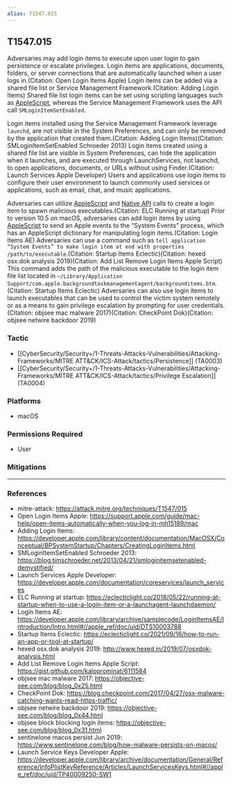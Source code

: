 ```yaml
---
alias: T1547.015
---
```


## T1547.015

Adversaries may add login items to execute upon user login to gain persistence or escalate privileges. Login items are applications, documents, folders, or server connections that are automatically launched when a user logs in.(Citation: Open Login Items Apple) Login items can be added via a shared file list or Service Management Framework.(Citation: Adding Login Items) Shared file list login items can be set using scripting languages such as [AppleScript](https://attack.mitre.org/techniques/T1059/002), whereas the Service Management Framework uses the API call <code>SMLoginItemSetEnabled</code>.

Login items installed using the Service Management Framework leverage <code>launchd</code>, are not visible in the System Preferences, and can only be removed by the application that created them.(Citation: Adding Login Items)(Citation: SMLoginItemSetEnabled Schroeder 2013) Login items created using a shared file list are visible in System Preferences, can hide the application when it launches, and are executed through LaunchServices, not launchd, to open applications, documents, or URLs without using Finder.(Citation: Launch Services Apple Developer) Users and applications use login items to configure their user environment to launch commonly used services or applications, such as email, chat, and music applications.

Adversaries can utilize [AppleScript](https://attack.mitre.org/techniques/T1059/002) and [Native API](https://attack.mitre.org/techniques/T1106) calls to create a login item to spawn malicious executables.(Citation: ELC Running at startup) Prior to version 10.5 on macOS, adversaries can add login items by using [AppleScript](https://attack.mitre.org/techniques/T1059/002) to send an Apple events to the “System Events” process, which has an AppleScript dictionary for manipulating login items.(Citation: Login Items AE) Adversaries can use a command such as <code>tell application “System Events” to make login item at end with properties /path/to/executable</code>.(Citation: Startup Items Eclectic)(Citation: hexed osx.dok analysis 2019)(Citation: Add List Remove Login Items Apple Script) This command adds the path of the malicious executable to the login item file list located in <code>~/Library/Application Support/com.apple.backgroundtaskmanagementagent/backgrounditems.btm</code>.(Citation: Startup Items Eclectic) Adversaries can also use login items to launch executables that can be used to control the victim system remotely or as a means to gain privilege escalation by prompting for user credentials.(Citation: objsee mac malware 2017)(Citation: CheckPoint Dok)(Citation: objsee netwire backdoor 2019)


### Tactic
- [[CyberSecurity/Security+/1-Threats-Attacks-Vulnerabilities/Attacking-Frameworks/MITRE ATT&CK/ICS-Attack/tactics/Persistence]] (TA0003)
- [[CyberSecurity/Security+/1-Threats-Attacks-Vulnerabilities/Attacking-Frameworks/MITRE ATT&CK/ICS-Attack/tactics/Privilege Escalation]] (TA0004)

### Platforms
- macOS

### Permissions Required
- User

### Mitigations


---
### References

- mitre-attack: https://attack.mitre.org/techniques/T1547/015
- Open Login Items Apple: https://support.apple.com/guide/mac-help/open-items-automatically-when-you-log-in-mh15189/mac
- Adding Login Items: https://developer.apple.com/library/content/documentation/MacOSX/Conceptual/BPSystemStartup/Chapters/CreatingLoginItems.html
- SMLoginItemSetEnabled Schroeder 2013: https://blog.timschroeder.net/2013/04/21/smloginitemsetenabled-demystified/
- Launch Services Apple Developer: https://developer.apple.com/documentation/coreservices/launch_services
- ELC Running at startup: https://eclecticlight.co/2018/05/22/running-at-startup-when-to-use-a-login-item-or-a-launchagent-launchdaemon/
- Login Items AE: https://developer.apple.com/library/archive/samplecode/LoginItemsAE/Introduction/Intro.html#//apple_ref/doc/uid/DTS10003788
- Startup Items Eclectic: https://eclecticlight.co/2021/09/16/how-to-run-an-app-or-tool-at-startup/
- hexed osx.dok analysis 2019: http://www.hexed.in/2019/07/osxdok-analysis.html
- Add List Remove Login Items Apple Script: https://gist.github.com/kaloprominat/6111584
- objsee mac malware 2017: https://objective-see.com/blog/blog_0x25.html
- CheckPoint Dok: https://blog.checkpoint.com/2017/04/27/osx-malware-catching-wants-read-https-traffic/
- objsee netwire backdoor 2019: https://objective-see.com/blog/blog_0x44.html
- objsee block blocking login items: https://objective-see.com/blog/blog_0x31.html
- sentinelone macos persist Jun 2019: https://www.sentinelone.com/blog/how-malware-persists-on-macos/
- Launch Service Keys Developer Apple: https://developer.apple.com/library/archive/documentation/General/Reference/InfoPlistKeyReference/Articles/LaunchServicesKeys.html#//apple_ref/doc/uid/TP40009250-SW1
